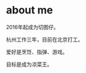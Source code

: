 # about me
2016年起成为切图仔。

杭州工作三年，目前在北京打工。

爱好是烹饪、指弹、游戏。

目标是成为凉菜王。

<!--
## 基本资料
贺业晟 男 哈尔滨师范大学 计算机科学与技术
TEL：18565249098
职位：web前端 / 全栈
工作经验：5年
github: https://github.com/sosohime


## 个人简介

- Typescript \ React \ Redux \ MobX \ Antd \ NodeJS \ Puppeteer \ MySQL \ Redis \ MQ
- 熟悉 Web 项目开发部署运维，基于 Webpack \ ESLint \ Jest \ Git CI 等构建前端项目工程化
- 熟悉 Node 项目开发、运维
- 熟悉 Git 工作流
- 擅长组件抽象设计，Antd Contributor
- 代码洁癖，追求优雅和极致

## 项目经历

### 字节跳动 - Growth - 前端 - 自动化投放 | 全栈

时间: 2018/09 至今
技术栈：NodeJS \ Typescript \ React \ MySQL \ Redis \ MQ
简介：所属团队为自动化投放方向，支持内部产品在国内&海外自动化投放工作，支持投放团队的多平台内容投放、项目管理及风控，对接第三方平台、消耗抓取、自动化投放、自动化策略执行及相关工具开发。

职责：
- 负责投放系统的代码结构设计，对通用流程进行抽象，减少新媒体平台接入成本，代码高度可维护。
- 负责投放系统前端通用组件设计、开发迭代。
- 负责对接媒体平台API，数据打通，提供广告创建、管理服务，完善监控报警、异常分析。
- 负责多个媒体平台全自动创意投放，协助优化师对音视频素材、标题、标签等效果的探索
- 负责内部产品在腾讯系平台渠道包自动传包更版、在投广告渠道包自动更新服务。
- 负责创意中台的创意生成工具、创意模板编辑器。
- 负责全平台多维度广告下线服务，支持风控需求

### 杭州兑吧科技有限公司 - 推啊业务 - 前端 - 广告投放 | 前端开发
-->
